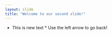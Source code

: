 ```yaml
---
layout: slide
title: "Welcome to our second slide!"
---
```

* This is new text *
Use the left arrow to go back!
